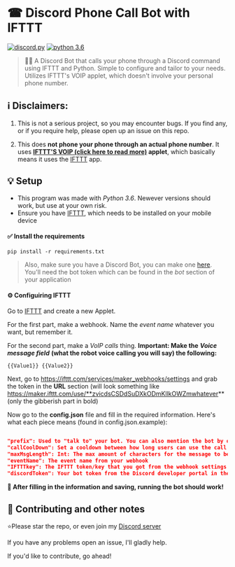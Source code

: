 # ☎ Discord Phone Call Bot with IFTTT
[![discord.py](https://img.shields.io/badge/discord-py-red.svg)](https://github.com/Rapptz/discord.py/tree/rewrite)
[![python 3.6](https://img.shields.io/badge/python-3.6-red.svg)](https://www.python.org/)
<br>

> 🤖📞 A Discord Bot that calls your phone through a Discord command using IFTTT and Python. Simple to configure and tailor to your needs. Utilizes IFTTT's VOIP applet, which doesn't involve your personal phone number.

## ℹ Disclaimers:
1. This is not a serious project, so you may encounter bugs. If you find any, or if you require help, please open up an issue on this repo.

2. This does **not phone your phone through an actual phone number**. It uses **[IFTTT'S VOIP (click here to read more)](https://ifttt.com/voip_calls) applet**, which basically means it uses the [IFTTT](https://ifttt.com/about) app. 

## 💡 Setup

- This program was made with *Python 3.6*. Newever versions should work, but use at your own risk.
- Ensure you have [IFTTT](https://ifttt.com/about), which needs to be installed on your mobile device

#### ✅ Install the requirements

```
pip install -r requirements.txt
```

> Also, make sure you have a Discord Bot, you can make one [here](https://discordapp.com/developers/applications/). You'll need the bot token which can be found in the *bot* section of your application

#### ⚙ Configuiring IFTTT

Go to [IFTTT](https://ifttt.com/create) and create a new Applet.

For the first part, make a webhook. Name the *event name* whatever you want, but remember it.

For the second part, make a *VoIP calls* thing. **Important: Make the** ***Voice message field*** **(what the robot voice calling you will say) the following:**

```
{{Value1}} {{Value2}}
```

Next, go to https://ifttt.com/services/maker_webhooks/settings and grab the token in the **URL** section (will look something like https://maker.ifttt.com/use/**zvicdsCSDdSuDXkODmKllkOWZmwhatever** (only the gibberish part in bold)

Now go to the **config.json** file and fill in the required information. Here's what each piece means (found in config.json.example):

```json

"prefix": Used to "talk to" your bot. You can also mention the bot by default to run commands, but you also need a prefix.
"callCoolDown": Set a cooldown between how long users can use the call command. I recommend 30 seconds or more (this is per user)
"maxMsgLength": Int: The max amount of characters for the message to be read aloud over the phone call. Should be less than 2000, I recommend 250
"eventName": The event name from your webhook
"IFTTTkey": The IFTTT token/key that you got from the webhook settings URL thingy
"discordToken": Your bot token from the Discord developer portal in the bot section (NOT client secret/client ID)
```

**🎉 After filling in the information and saving, running the bot should work!**

## 🤝 Contributing and other notes

⭐Please star the repo, or even join my [Discord server](https://discord.gg/Fb8wZsn)

If you have any problems open an issue, I'll gladly help.

If you'd like to contribute, go ahead!
